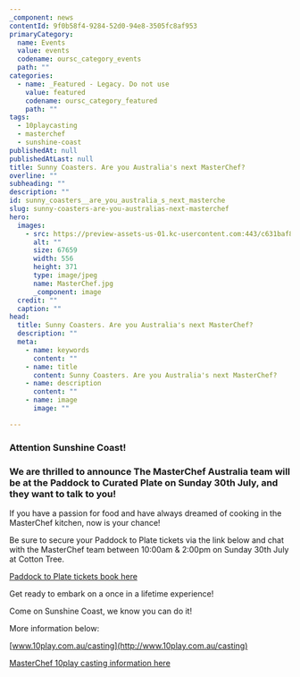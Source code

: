 ```yaml
---
_component: news
contentId: 9f0b58f4-9284-52d0-94e8-3505fc8af953
primaryCategory:
  name: Events
  value: events
  codename: oursc_category_events
  path: ""
categories:
  - name: _Featured - Legacy. Do not use
    value: featured
    codename: oursc_category_featured
    path: ""
tags:
  - 10playcasting
  - masterchef
  - sunshine-coast
publishedAt: null
publishedAtLast: null
title: Sunny Coasters. Are you Australia's next MasterChef?
overline: ""
subheading: ""
description: ""
id: sunny_coasters__are_you_australia_s_next_masterche
slug: sunny-coasters-are-you-australias-next-masterchef
hero:
  images:
    - src: https://preview-assets-us-01.kc-usercontent.com:443/c631baf8-1b46-001f-580c-d0001b68b4a8/0e174237-b975-4929-87b7-5d2e698bcb76/MasterChef.jpg
      alt: ""
      size: 67659
      width: 556
      height: 371
      type: image/jpeg
      name: MasterChef.jpg
      _component: image
  credit: ""
  caption: ""
head:
  title: Sunny Coasters. Are you Australia's next MasterChef?
  description: ""
  meta:
    - name: keywords
      content: ""
    - name: title
      content: Sunny Coasters. Are you Australia's next MasterChef?
    - name: description
      content: ""
    - name: image
      image: ""

---
```

### Attention Sunshine Coast! 

### We are thrilled to announce The MasterChef Australia team will be at the Paddock to Curated Plate on Sunday 30th July, and they want to talk to you!

If you have a passion for food and have always dreamed of cooking in the MasterChef kitchen, now is your chance!

Be sure to secure your Paddock to Plate tickets via the link below and chat with the MasterChef team between 10:00am & 2:00pm on Sunday 30th July at Cotton Tree.  

[Paddock to Plate tickets book here](https://thecuratedplate.com.au/event/17790983-a/paddock-to-the-curated-plate-presented-by-91-1-hot-fm)


Get ready to embark on a once in a lifetime experience!

Come on Sunshine Coast, we know you can do it!

More information below:

[www.10play.com.au/casting](http://www.10play.com.au/casting)


[MasterChef 10play casting information here](http://www.10play.com.au/casting)
